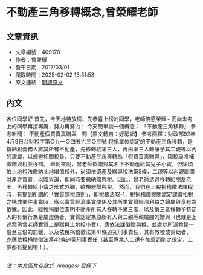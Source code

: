 # 不動產三角移轉概念,曾榮耀老師

## 文章資訊
- 文章編號：409170
- 作者：曾榮耀
- 發布日期：2017/03/01
- 爬取時間：2025-02-02 13:51:53
- 原文連結：[閱讀原文](https://real-estate.get.com.tw/Columns/detail.aspx?no=409170)

## 內文
各位同學好
首先，今天地特放榜，先恭喜上榜的同學，老師倍感榮耀~
而尚未考上的同學再接再厲，努力再努力！
今天簡單談一個概念：
「不動產三角移轉」
參考新聞：
不動產假買賣真贈與　罰【原文轉自：好房網】
參考函釋：財政部92年4月9日台財稅字第○九一○四五六三○三號
稅捐單位認定的不動產三角移轉，是指納稅義務人將其所有不動產，先移轉給第三人，再由第三人轉讓予其二親等以內的親屬，以規避相關稅負，只要不動產三角移轉為「假買賣真贈與」，國稅局將補徵贈與稅並移罰。
舉例來說，曾老師欲贈與其名下不動產給其兒子小寶，但除須依土地稅法繳納土地增值稅外，尚須依遺產及贈與稅法第5條，二親等以內親屬間財產之買賣，以贈與論，即同時要繳納贈與稅。因此，曾老師透過移轉給朋友老王，再移轉給小寶之形式外觀，欲規避贈與稅。
然而，我們在上稅捐稽徵法課程時，有提到所謂的「實質課稅原則」，即稅稽法12-1，稅捐稽徵機關認定課徵租稅之構成要件事實時，應以實質經濟事實關係及其所生實質經濟利益之歸屬與享有為依據。因此，經稅捐單位查明不動產所有人移轉予第三者，以及第三者移轉予特定人的有償行為是屬虛偽者，實質認定為原所有人與二親等親屬間的贈與（也就是上述案例曾老師實質上是贈與土地給小寶），應依法課徵贈與稅，並處以所漏稅額一倍至三倍的罰鍰，以及依稅捐稽徵法第41條追究刑事責任，其有教唆或幫助者，亦應依稅捐稽徵法第43條追究刑事責任（甚至專業人士還有加重罰則之規定，上課都有提到唷！）。

---
*注：本文圖片存放於 ./images/ 目錄下*

